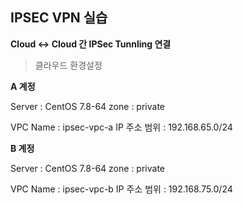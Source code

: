 ## IPSEC VPN 실습


**Cloud <-> Cloud 간 IPSec Tunnling 연결**


> 클라우드 환경설정

**A 계정**

Server : CentOS 7.8-64
zone : private

VPC Name : ipsec-vpc-a
IP 주소 범위 : 192.168.65.0/24


**B 계정**

Server : CentOS 7.8-64
zone : private

VPC Name : ipsec-vpc-b
IP 주소 범위 : 192.168.75.0/24


